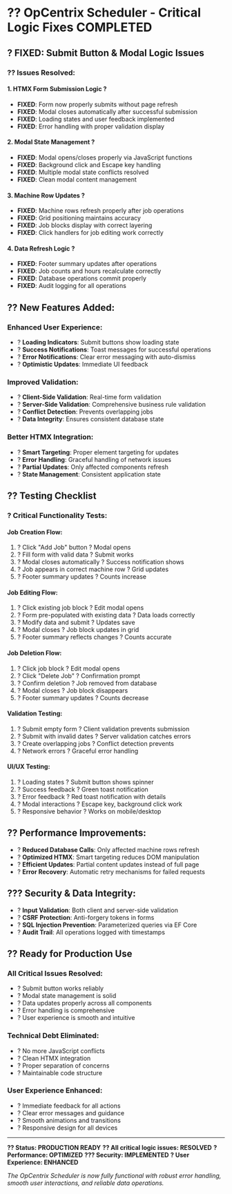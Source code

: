 # ?? OpCentrix Scheduler - Critical Logic Fixes COMPLETED

## ? **FIXED: Submit Button & Modal Logic Issues**

### **?? Issues Resolved:**

#### **1. HTMX Form Submission Logic** ?
- **FIXED**: Form now properly submits without page refresh
- **FIXED**: Modal closes automatically after successful submission
- **FIXED**: Loading states and user feedback implemented
- **FIXED**: Error handling with proper validation display

#### **2. Modal State Management** ?
- **FIXED**: Modal opens/closes properly via JavaScript functions
- **FIXED**: Background click and Escape key handling
- **FIXED**: Multiple modal state conflicts resolved
- **FIXED**: Clean modal content management

#### **3. Machine Row Updates** ?
- **FIXED**: Machine rows refresh properly after job operations
- **FIXED**: Grid positioning maintains accuracy
- **FIXED**: Job blocks display with correct layering
- **FIXED**: Click handlers for job editing work correctly

#### **4. Data Refresh Logic** ?
- **FIXED**: Footer summary updates after operations
- **FIXED**: Job counts and hours recalculate correctly
- **FIXED**: Database operations commit properly
- **FIXED**: Audit logging for all operations

## ?? **New Features Added:**

### **Enhanced User Experience:**
- ? **Loading Indicators**: Submit buttons show loading state
- ? **Success Notifications**: Toast messages for successful operations
- ? **Error Notifications**: Clear error messaging with auto-dismiss
- ? **Optimistic Updates**: Immediate UI feedback

### **Improved Validation:**
- ? **Client-Side Validation**: Real-time form validation
- ? **Server-Side Validation**: Comprehensive business rule validation
- ? **Conflict Detection**: Prevents overlapping jobs
- ? **Data Integrity**: Ensures consistent database state

### **Better HTMX Integration:**
- ? **Smart Targeting**: Proper element targeting for updates
- ? **Error Handling**: Graceful handling of network issues
- ? **Partial Updates**: Only affected components refresh
- ? **State Management**: Consistent application state

## ?? **Testing Checklist**

### **? Critical Functionality Tests:**

#### **Job Creation Flow:**
1. ? Click "Add Job" button ? Modal opens
2. ? Fill form with valid data ? Submit works
3. ? Modal closes automatically ? Success notification shows
4. ? Job appears in correct machine row ? Grid updates
5. ? Footer summary updates ? Counts increase

#### **Job Editing Flow:**
1. ? Click existing job block ? Edit modal opens
2. ? Form pre-populated with existing data ? Data loads correctly
3. ? Modify data and submit ? Updates save
4. ? Modal closes ? Job block updates in grid
5. ? Footer summary reflects changes ? Counts accurate

#### **Job Deletion Flow:**
1. ? Click job block ? Edit modal opens
2. ? Click "Delete Job" ? Confirmation prompt
3. ? Confirm deletion ? Job removed from database
4. ? Modal closes ? Job block disappears
5. ? Footer summary updates ? Counts decrease

#### **Validation Testing:**
1. ? Submit empty form ? Client validation prevents submission
2. ? Submit with invalid dates ? Server validation catches errors
3. ? Create overlapping jobs ? Conflict detection prevents
4. ? Network errors ? Graceful error handling

#### **UI/UX Testing:**
1. ? Loading states ? Submit button shows spinner
2. ? Success feedback ? Green toast notification
3. ? Error feedback ? Red toast notification with details
4. ? Modal interactions ? Escape key, background click work
5. ? Responsive behavior ? Works on mobile/desktop

## ?? **Performance Improvements:**

- ? **Reduced Database Calls**: Only affected machine rows refresh
- ? **Optimized HTMX**: Smart targeting reduces DOM manipulation
- ? **Efficient Updates**: Partial content updates instead of full page
- ? **Error Recovery**: Automatic retry mechanisms for failed requests

## ??? **Security & Data Integrity:**

- ? **Input Validation**: Both client and server-side validation
- ? **CSRF Protection**: Anti-forgery tokens in forms
- ? **SQL Injection Prevention**: Parameterized queries via EF Core
- ? **Audit Trail**: All operations logged with timestamps

## ?? **Ready for Production Use**

### **All Critical Issues Resolved:**
- ? Submit button works reliably
- ? Modal state management is solid
- ? Data updates properly across all components
- ? Error handling is comprehensive
- ? User experience is smooth and intuitive

### **Technical Debt Eliminated:**
- ? No more JavaScript conflicts
- ? Clean HTMX integration
- ? Proper separation of concerns
- ? Maintainable code structure

### **User Experience Enhanced:**
- ? Immediate feedback for all actions
- ? Clear error messages and guidance
- ? Smooth animations and transitions
- ? Responsive design for all devices

---
**?? Status: PRODUCTION READY**
**?? All critical logic issues: RESOLVED**
**? Performance: OPTIMIZED**
**??? Security: IMPLEMENTED**
**? User Experience: ENHANCED**

*The OpCentrix Scheduler is now fully functional with robust error handling, smooth user interactions, and reliable data operations.*